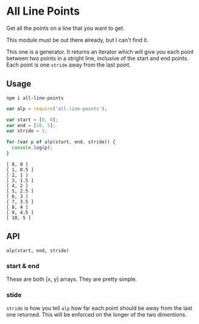 # All Line Points

Get all the points on a line that you want to get.

This module must be out there already, but I can't find it.

This one is a generator. It returns an iterator which will give you each point between two points in a stright line, inclusive of the start and end points. Each point is one `stride` away from the last point. 

## Usage

`npm i all-line-points`

```js
var alp = require('all-line-points');

var start = [0, 0];
var end = [10, 5];
var stride = 1;

for (var p of alp(start, end, stride)) {
  console.log(p);
}
```

```
[ 0, 0 ]
[ 1, 0.5 ]
[ 2, 1 ]
[ 3, 1.5 ]
[ 4, 2 ]
[ 5, 2.5 ]
[ 6, 3 ]
[ 7, 3.5 ]
[ 8, 4 ]
[ 9, 4.5 ]
[ 10, 5 ]
```

## API

`alp(start, end, stride)`

### start & end

These are both [x, y] arrays. They are pretty simple.

### stide

`stride` is how you tell `alp` how far each point should be away from the last one returned. This will be enforced on the longer of the two dimentions.
